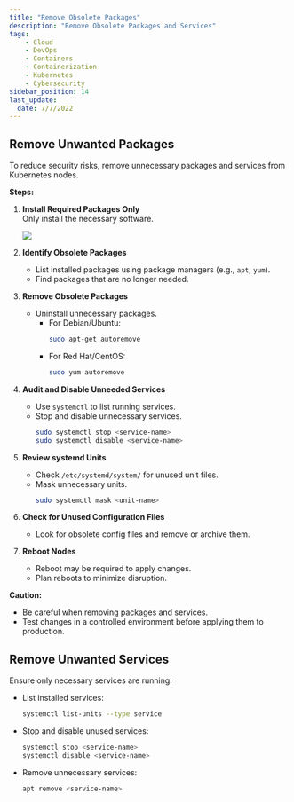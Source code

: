 ```yaml
---
title: "Remove Obsolete Packages"
description: "Remove Obsolete Packages and Services"
tags: 
    - Cloud
    - DevOps
    - Containers
    - Containerization
    - Kubernetes
    - Cybersecurity
sidebar_position: 14
last_update:
  date: 7/7/2022
---
```


## Remove Unwanted Packages

To reduce security risks, remove unnecessary packages and services from Kubernetes nodes.

**Steps:**

1. **Install Required Packages Only**  
   Only install the necessary software.

      <div class='img-center'>

      ![](/img/docs/install-only-required-packages.png)

      </div>

2. **Identify Obsolete Packages**  
   - List installed packages using package managers (e.g., `apt`, `yum`).
   - Find packages that are no longer needed.

3. **Remove Obsolete Packages**  
   - Uninstall unnecessary packages.
     - For Debian/Ubuntu:
       ```bash
       sudo apt-get autoremove
       ```
     - For Red Hat/CentOS:
       ```bash
       sudo yum autoremove
       ```

4. **Audit and Disable Unneeded Services**  
   - Use `systemctl` to list running services.
   - Stop and disable unnecessary services.
     ```bash
     sudo systemctl stop <service-name>
     sudo systemctl disable <service-name>
     ```

5. **Review systemd Units**  
   - Check `/etc/systemd/system/` for unused unit files.
   - Mask unnecessary units.
     ```bash
     sudo systemctl mask <unit-name>
     ```

6. **Check for Unused Configuration Files**  
   - Look for obsolete config files and remove or archive them.

7. **Reboot Nodes**  
   - Reboot may be required to apply changes.
   - Plan reboots to minimize disruption.

**Caution:**  
- Be careful when removing packages and services.
- Test changes in a controlled environment before applying them to production.

## Remove Unwanted Services

Ensure only necessary services are running:

- List installed services:
  ```bash
  systemctl list-units --type service
  ```

- Stop and disable unused services:
  ```bash
  systemctl stop <service-name>
  systemctl disable <service-name>
  ```

- Remove unnecessary services:
  ```bash
  apt remove <service-name>
  ```